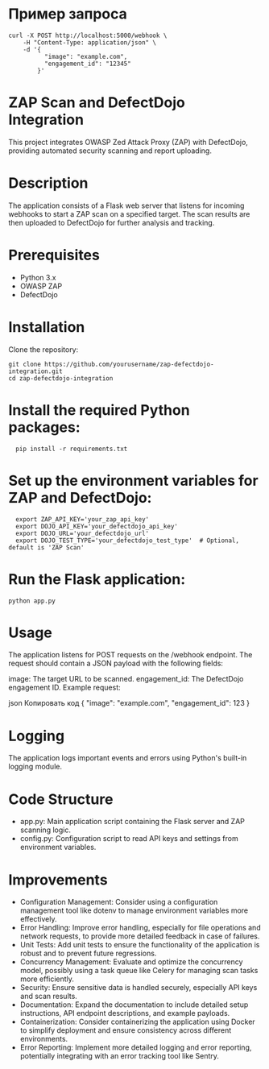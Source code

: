 # Пример запроса
```
curl -X POST http://localhost:5000/webhook \
    -H "Content-Type: application/json" \
    -d '{
          "image": "example.com",
          "engagement_id": "12345"
        }'

```


# ZAP Scan and DefectDojo Integration
This project integrates OWASP Zed Attack Proxy (ZAP) with DefectDojo, providing automated security scanning and report uploading.

# Description
The application consists of a Flask web server that listens for incoming webhooks to start a ZAP scan on a specified target. The scan results are then uploaded to DefectDojo for further analysis and tracking.

# Prerequisites
- Python 3.x
- OWASP ZAP
- DefectDojo

# Installation
Clone the repository:
```
git clone https://github.com/yourusername/zap-defectdojo-integration.git
cd zap-defectdojo-integration
```
# Install the required Python packages:
```
  pip install -r requirements.txt
```


# Set up the environment variables for ZAP and DefectDojo:

```
  export ZAP_API_KEY='your_zap_api_key'
  export DOJO_API_KEY='your_defectdojo_api_key'
  export DOJO_URL='your_defectdojo_url'
  export DOJO_TEST_TYPE='your_defectdojo_test_type'  # Optional, default is 'ZAP Scan'
```

# Run the Flask application:
```
python app.py
```
# Usage
The application listens for POST requests on the /webhook endpoint. The request should contain a JSON payload with the following fields:

image: The target URL to be scanned.
engagement_id: The DefectDojo engagement ID.
Example request:

json
Копировать код
{
    "image": "example.com",
    "engagement_id": 123
}

# Logging
The application logs important events and errors using Python's built-in logging module.

# Code Structure
- app.py: Main application script containing the Flask server and ZAP scanning logic.
- config.py: Configuration script to read API keys and settings from environment variables.
# Improvements

- Configuration Management: Consider using a configuration management tool like dotenv to manage environment variables more effectively.
- Error Handling: Improve error handling, especially for file operations and network requests, to provide more detailed feedback in case of failures.
- Unit Tests: Add unit tests to ensure the functionality of the application is robust and to prevent future regressions.
- Concurrency Management: Evaluate and optimize the concurrency model, possibly using a task queue like Celery for managing scan tasks more efficiently.
- Security: Ensure sensitive data is handled securely, especially API keys and scan results.
- Documentation: Expand the documentation to include detailed setup instructions, API endpoint descriptions, and example payloads.
- Containerization: Consider containerizing the application using Docker to simplify deployment and ensure consistency across different environments.
-  Error Reporting: Implement more detailed logging and error reporting, potentially integrating with an error tracking tool like Sentry.